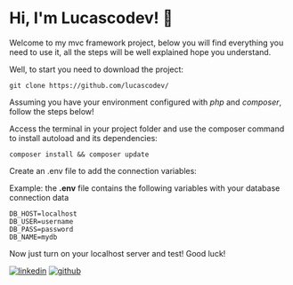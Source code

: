 
# Hi, I'm Lucascodev! 👋


Welcome to my mvc framework project,
below you will find everything you need to use it,
all the steps will be well explained hope you understand.

Well, to start you need to download the project:


```
git clone https://github.com/lucascodev/
```

Assuming you have your environment configured with *php* and *composer*, 
follow the steps below!

Access the terminal in your project folder and use the composer command to install
autoload and its dependencies:
```
composer install && composer update
```

Create an .env file to add the connection variables:

Example: the **.env** file contains the following variables with your database connection data
```
DB_HOST=localhost
DB_USER=username
DB_PASS=password
DB_NAME=mydb
```

Now just turn on your localhost server and test!
Good luck!


[![linkedin](https://img.shields.io/badge/linkedin-0A66C2?style=for-the-badge&logo=linkedin&logoColor=white)](https://www.linkedin.com/in/lucas-pereira-dos-reis-60a49b18b/)
[![github](https://img.shields.io/github/stars/lucascodev/mvc-framework.svg?style=social)](https://github.com/lucascodev/)
